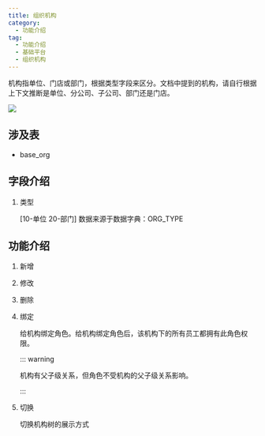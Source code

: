 ```yaml
---
title: 组织机构
category:
  - 功能介绍
tag:
  - 功能介绍
  - 基础平台
  - 组织机构
---
```


机构指单位、门店或部门，根据类型字段来区分。文档中提到的机构，请自行根据 上下文推断是单位、分公司、子公司、部门还是门店。

![](/images/intro/基础平台_组织机构.png)

## 涉及表

- base_org

## 字段介绍

1. 类型

   [10-单位 20-部门]   数据来源于数据字典：ORG_TYPE

## 功能介绍

1. 新增

2. 修改

3. 删除

4. 绑定

   给机构绑定角色。给机构绑定角色后，该机构下的所有员工都拥有此角色权限。

   ::: warning

   机构有父子级关系，但角色不受机构的父子级关系影响。

   :::

5. 切换

   切换机构树的展示方式
